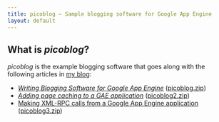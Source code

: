 ```yaml
---
title: picoblog — Sample blogging software for Google App Engine
layout: default
---
```


## What is *picoblog*?

*picoblog* is the example blogging software that goes along with the
 following articles in [my blog][]:

* [*Writing Blogging Software for Google App Engine*][article1]
  ([picoblog.zip][])
* [*Adding page caching to a GAE application*][article2]
  ([picoblog2.zip][])
* [Making XML-RPC calls from a Google App Engine application][article3]
  ([picoblog3.zip][])
  
[my blog]: http://brizzled.clapper.org/
[article1]: http://brizzled.clapper.org/id/77
[article2]: http://brizzled.clapper.org/id/78
[article3]: http://brizzled.clapper.org/id/80
[picoblog.zip]: http://github.com/downloads/bmc/picoblog/picoblog.zip
[picoblog2.zip]: http://github.com/downloads/bmc/picoblog/picoblog2.zip
[picoblog3.zip]: http://github.com/downloads/bmc/picoblog/picoblog3.zip
